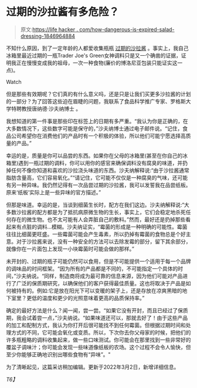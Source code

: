 # 过期的沙拉酱有多危险？

> 原文:[https://life hacker . com/how-dangerous-is-expired-salad-dressing-1846964884](https://lifehacker.com/how-dangerous-is-expired-salad-dressing-1846964884)

不知什么原因，到了一定年龄的人都爱收集瓶瓶 [过期的沙拉酱](https://twitter.com/search?q=expired%20salad%20dressing&src=typed_query) 。事实上，我自己冰箱里最近过期的一瓶Trader Joe's Green女神调料只是又一个确凿的证据，证明我正在慢慢变成我的祖母，一次一种食物(廉价的博洛尼亚包装只能证实这一点)。

Watch

但是那些有效期呢？它们真的有什么意义吗，还是只是让我们买更多沙拉酱的计划的一部分？为了回答这些迫在眉睫的问题，我联系了食品科学推广专家、罗格斯大学特聘教授唐纳德·沙夫纳博士 。

我想知道的第一件事是那些印在标签上的日期有多严重。“我认为你是正确的，在大多数情况下，这些数字可能是保守的，”沙夫纳博士通过电子邮件说。“记住，食品公司希望你在消费他们的产品时有一个积极的体验，所以他们可能宁愿选择高质量的产品。”

幸运的是，质量是你可以品尝的东西。如果你在父母的冰箱里(甚至在你自己的冰箱里)遇到一瓶过期的调料，你可以用你的感官来确保调料没有腐臭的味道，并扔掉任何不像你知道和喜欢的沙拉浇头味道的东西。沙夫纳解释说:“由于沙拉酱通常脂肪含量高，它们容易氧化。”“请记住，它可能不仅仅是一种腐臭的气味，还可能有另一种异味。我仍然记得有一次品尝过期的沙拉酱，我可以发誓我在品尝纸板。原来‘纸板’实际上是一些异味的官方描述。”

但那是味道。幸运的是，当谈到细菌生长时，配方在我们这边。沙夫纳解释说:“大多数沙拉酱的配方都是为了抵抗病原微生物的生长，事实上，它们会稳定地杀死任何存在的微生物。也不太可能有人会弄脏自己的敷料。”然而，最好还是扔掉那些看起来有点脏的调料...模糊。沙夫纳证实，“霉菌的形成是一种明确的可能性。霉菌往往比细菌更旺盛。一些霉菌可能会产生毒素，所以扔掉有霉菌的食物总是个好主意。对于沙拉酱来说，没有一种安全的方法可以去除发霉的部分，留下其余部分，就像你在一片面包上发现一小块霉菌时可能会做的那样。”

未开封的、过期的瓶子可能仍然可以食用，但是不可能提供一个适用于每一个品牌的调味品的时间框架。“因为所有的产品都是不同的，不可能指定一个具体的时间，”沙夫纳说。“同样，制造商将成为最可靠的信息来源，因为他们可能对产品进行了广泛的保质期研究，以确保他们的客户获得最佳质量。这也将取决于产品是如何被持有的。例如:它是放在阳光下可以变暖的架子上，还是存放在凉爽黑暗的地下室里？更低的温度和更少的光照意味着更高的品质保持率。”

确定的最好方法是什么？闻一闻，尝一尝。“如果它没有开封，而且已经过了保质期，我会试着尝一点，”沙夫纳说。“如果味道还可以，那就去好了！由于这些产品的加工和配制方式，我认为你打开后很可能找不到任何霉菌。但根据过期时间和处理方式的不同，它可能会氧化或变质。所以，下次你去你父母家的时候，把他们的许多瓶粗略的调料收集起来，做一些口味测试。你可能会在那里找到一些非常好的覆盆子调味汁；你可能会发现一些味道像纸板的农场。这个过程不会令人愉快，但至少你能够正确地识别出哪些食物有“异味”。"

为了清晰起见，这篇采访稍加编辑。更新于2022年3月2日，新增详细信息。

 *T6】*